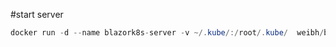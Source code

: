#start server
```c#
docker run -d --name blazork8s-server -v ~/.kube/:/root/.kube/  weibh/blazork8s-server:test 
```
